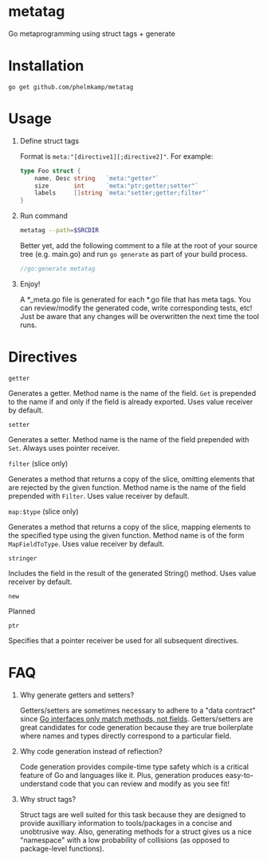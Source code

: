 # metatag
Go metaprogramming using struct tags + generate

# Installation

`go get github.com/phelmkamp/metatag`

# Usage

1. Define struct tags

	Format is `meta:"[directive1][;directive2]"`. For example:
	```go
	type Foo struct {
		name, Desc string   `meta:"getter"`
		size       int      `meta:"ptr;getter;setter"`
		labels     []string `meta:"setter;getter;filter"`
	}
	```

2. Run command

	```bash
	metatag --path=$SRCDIR
	```

	Better yet, add the following comment to a file at the root of your source tree (e.g. main.go)
	and run `go generate` as part of your build process.

	```go
	//go:generate metatag
	```

3. Enjoy!

	A *_meta.go file is generated for each *.go file that has meta tags.
	You can review/modify the generated code, write corresponding tests, etc!
	Just be aware that any changes will be overwritten the next time the tool runs.

# Directives

`getter`

Generates a getter. Method name is the name of the field.
`Get` is prepended to the name if and only if the field is already exported.
Uses value receiver by default.

`setter`

Generates a setter. Method name is the name of the field prepended with `Set`.
Always uses pointer receiver.

`filter` (slice only)

Generates a method that returns a copy of the slice, omitting elements that are rejected by the given function.
Method name is the name of the field prepended with `Filter`. Uses value receiver by default.

`map:$type` (slice only)

Generates a method that returns a copy of the slice, mapping elements to the specified type using the given function.
Method name is of the form `MapFieldToType`. Uses value receiver by default.

`stringer`

Includes the field in the result of the generated String() method. Uses value receiver by default.

`new`

Planned

`ptr`

Specifies that a pointer receiver be used for all subsequent directives.

# FAQ

1. Why generate getters and setters?

	Getters/setters are sometimes necessary to adhere to a "data contract" since [Go interfaces only match methods, not fields](https://github.com/golang/go/issues/23796).
	Getters/setters are great candidates for code generation because they are true boilerplate where names and types directly correspond to a particular field.

2. Why code generation instead of reflection?

	Code generation provides compile-time type safety which is a critical feature of Go and languages like it.
	Plus, generation produces easy-to-understand code that you can review and modify as you see fit!

3. Why struct tags?

	Struct tags are well suited for this task because they are designed to provide auxilliary information to tools/packages in a concise and unobtrusive way.
	Also, generating methods for a struct gives us a nice "namespace" with a low probability of collisions (as opposed to package-level functions).